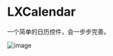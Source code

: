 # LXCalendar

一个简单的日历控件，会一步步完善。


![image](https://github.com/liuxinixn/LXCalendar/blob/master/%E6%97%A5%E5%8E%86.gif)
